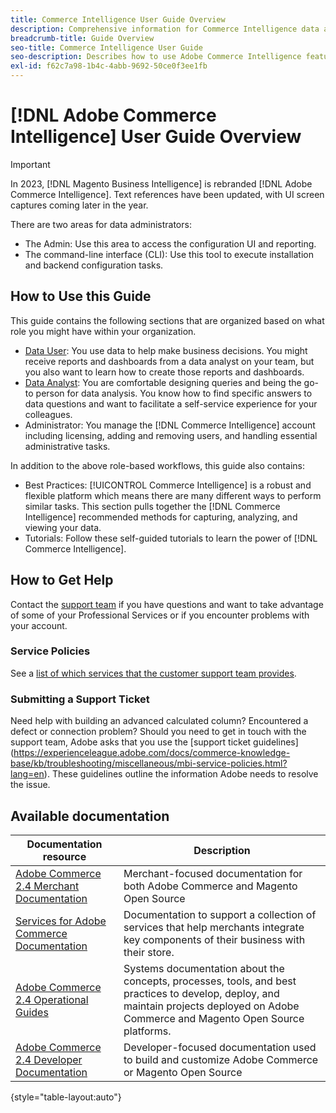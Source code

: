 ```yaml
---
title: Commerce Intelligence User Guide Overview
description: Comprehensive information for Commerce Intelligence data administrators.
breadcrumb-title: Guide Overview
seo-title: Commerce Intelligence User Guide
seo-description: Describes how to use Adobe Commerce Intelligence features used to gain insights from Adobe Commerce or Magento Open Source data, along with other third-party data sources.
exl-id: f62c7a98-1b4c-4abb-9692-50ce0f3ee1fb
---
```


# [!DNL Adobe Commerce Intelligence] User Guide Overview

>[!IMPORTANT]
>
>In 2023, [!DNL Magento Business Intelligence] is rebranded [!DNL Adobe Commerce Intelligence]. Text references have been updated, with UI screen captures coming later in the year.

There are two areas for data administrators: 

- The Admin: Use this area to access the configuration UI and reporting.
- The command-line interface (CLI): Use this tool to execute installation and backend configuration tasks.

## How to Use this Guide

This guide contains the following sections that are organized based on what role you might have within your organization.

- [Data User](data-user.md): You use data to help make business decisions. You might receive reports and dashboards from a data analyst on your team, but you also want to learn how to create those reports and dashboards.
- [Data Analyst](data-analyst.md): You are comfortable designing queries and being the go-to person for data analysis. You know how to find specific answers to data questions and want to facilitate a self-service experience for your colleagues.
- Administrator: You manage the [!DNL Commerce Intelligence] account including licensing, adding and removing users, and handling essential administrative tasks.

In addition to the above role-based workflows, this guide also contains:

- Best Practices: [!UICONTROL Commerce Intelligence] is a robust and flexible platform which means there are many different ways to perform similar tasks. This section pulls together the [!DNL Commerce Intelligence] recommended methods for capturing, analyzing, and viewing your data.
- Tutorials: Follow these self-guided tutorials to learn the power of [!DNL Commerce Intelligence].

## How to Get Help

Contact the [support team](https://experienceleague.adobe.com/docs/commerce-knowledge-base/kb/troubleshooting/miscellaneous/mbi-service-policies.html?lang=en) if you have questions and want to take advantage of some of your Professional Services or if you encounter problems with your account.

### Service Policies 

See a [list of which services that the customer support team provides](https://experienceleague.adobe.com/docs/commerce-knowledge-base/kb/troubleshooting/miscellaneous/mbi-service-policies.html?lang=en).

### Submitting a Support Ticket

Need help with building an advanced calculated column? Encountered a defect or connection problem? Should you need to get in touch with the support team, Adobe asks that you use the [support ticket guidelines] (https://experienceleague.adobe.com/docs/commerce-knowledge-base/kb/troubleshooting/miscellaneous/mbi-service-policies.html?lang=en). These guidelines outline the information Adobe needs to resolve the issue.

## Available documentation

| Documentation resource | Description |
|----------------------- | ----------- |
| [Adobe Commerce 2.4 Merchant Documentation](https://experienceleague.adobe.com/docs/commerce-admin/user-guides/home.html) | Merchant-focused documentation for both Adobe Commerce and Magento Open Source |
| [Services for Adobe Commerce Documentation](https://experienceleague.adobe.com/docs/commerce-merchant-services/user-guides/home.html) | Documentation to support a collection of services that help merchants integrate key components of their business with their store. |
| [Adobe Commerce 2.4 Operational Guides](https://experienceleague.adobe.com/docs/commerce-operations/operational-guides/home.html) | Systems documentation about the concepts, processes, tools, and best practices to develop, deploy, and maintain projects deployed on Adobe Commerce and Magento Open Source platforms.|
| [Adobe Commerce 2.4 Developer Documentation](https://developer.adobe.com/commerce/) | Developer-focused documentation used to build and customize Adobe Commerce or Magento Open Source |

{style="table-layout:auto"}
